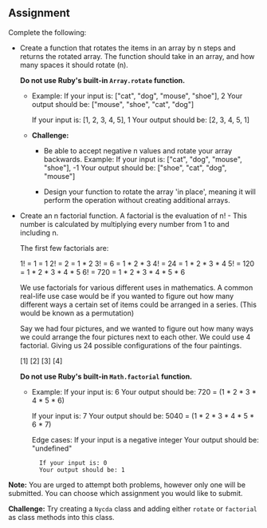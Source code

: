 ## Assignment

Complete the following:

- Create a function that rotates the items in an array by n steps and returns the rotated array. The function should take in an array, and how many spaces it should rotate (n).
	
	**Do not use Ruby's built-in `Array.rotate` function.**

 	- Example:
	 	If your input is: ["cat", "dog", "mouse", "shoe"], 2
	 	Your output should be: ["mouse", "shoe", "cat", "dog"]

		If your input is: [1, 2, 3, 4, 5], 1
		Your output should be: [2, 3, 4, 5, 1]

	- __Challenge:__
		- Be able to accept negative n values and rotate your array backwards.
			Example:
				If your input is: ["cat", "dog", "mouse", "shoe"], -1
	 			Your output should be: ["shoe", "cat", "dog", "mouse"]
	 	
	 	- Design your function to rotate the array 'in place', meaning it will perform the operation without creating additional arrays.

- Create an n factorial function. A factorial is the evaluation of n! - This number is calculated by multiplying every number from 1 to and including n.

	The first few factorials are:

	1!	 = 1	 = 1
	2!	 = 2	 = 1 * 2 
	3!	 = 6	 = 1 * 2 * 3 
	4!	 = 24	 = 1 * 2 * 3 * 4 
	5!	 = 120	 = 1 * 2 * 3 * 4 * 5
	6!	 = 720	 = 1 * 2 * 3 * 4 * 5 * 6

	We use factorials for various different uses in mathematics. A common real-life use case would be if you wanted to figure out how many different ways a certain set of items could be arranged in a series. (This would be known as a permutation)

	Say we had four pictures, and we wanted to figure out how many ways we could arrange the four pictures next to each other. We could use 4 factorial. Giving us 24 possible configurations of the four paintings.

	[1] [2] [3] [4]
	
	**Do not use Ruby's built-in `Math.factorial` function.**

	- Example:
		If your input is: 6
		Your output should be: 720 = (1 * 2 * 3 * 4 * 5 * 6)

	 	If your input is: 7
	 	Your output should be: 5040 = (1 * 2 * 3 * 4 * 5 * 6 * 7)

	 	Edge cases:
	 		If your input is a negative integer
			Your output should be: "undefined"

		 	If your input is: 0
		 	Your output should be: 1

__Note:__ You are urged to attempt both problems, however only one will be submitted. You can choose which assignment you would like to submit.

__Challenge:__ Try creating a `Nycda` class and adding either `rotate` or `factorial` as class methods into this class.